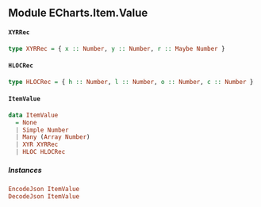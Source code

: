 ## Module ECharts.Item.Value

#### `XYRRec`

``` purescript
type XYRRec = { x :: Number, y :: Number, r :: Maybe Number }
```

#### `HLOCRec`

``` purescript
type HLOCRec = { h :: Number, l :: Number, o :: Number, c :: Number }
```

#### `ItemValue`

``` purescript
data ItemValue
  = None
  | Simple Number
  | Many (Array Number)
  | XYR XYRRec
  | HLOC HLOCRec
```

##### Instances
``` purescript
EncodeJson ItemValue
DecodeJson ItemValue
```


